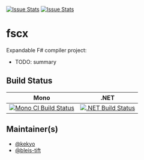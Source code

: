 [![Issue Stats](http://issuestats.com/github/kekyo/fscx/badge/issue)](http://issuestats.com/github/kekyo/fscx)
[![Issue Stats](http://issuestats.com/github/kekyo/fscx/badge/pr)](http://issuestats.com/github/kekyo/fscx)

# fscx

Expandable F# compiler project: 

* TODO: summary


## Build Status

Mono | .NET
---- | ----
[![Mono CI Build Status](https://img.shields.io/travis/kekyo/fscx/master.svg)](https://travis-ci.org/fsprojects/ProjectScaffold) | [![.NET Build Status](https://img.shields.io/appveyor/ci/kekyo/fscx/master.svg)](https://ci.appveyor.com/project/kekyo/fscx)

## Maintainer(s)

- [@kekyo](https://github.com/kekyo)
- [@bleis-tift](https://github.com/bleis-tift)
